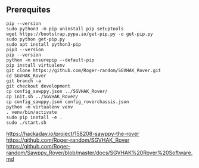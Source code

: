 ## Prerequites
```
pip --version
sudo python3 -m pip uninstall pip setuptools
wget https://bootstrap.pypa.io/get-pip.py -o get-pip.py
sudo python get-pip.py
sudo apt install python3-pip
pip3 --version
pip --version
python -m ensurepip --default-pip
pip install virtualenv
git clone https://github.com/Roger-random/SGVHAK_Rover.git
cd SGVHAK_Rover
git branch -a
git checkout development
cp config_sawppy.json ../SGVHAK_Rover/
cp init.sh ../SGVHAK_Rover/
cp config_sawppy.json config_roverchassis.json 
python -m virtualenv venv
. venv/bin/activate
sudo pip install -e .
sudo ./start.sh 
```
https://hackaday.io/project/158208-sawppy-the-rover<br>
https://github.com/Roger-random/SGVHAK_Rover<br>
https://github.com/Roger-random/Sawppy_Rover/blob/master/docs/SGVHAK%20Rover%20Software.md
